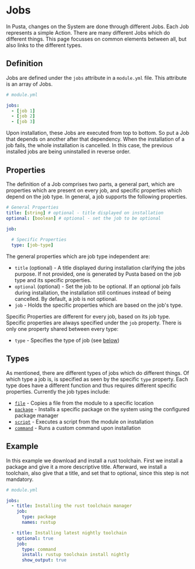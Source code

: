 # Jobs
In Pusta, changes on the System are done through different Jobs. Each Job represents a simple Action. There are many different Jobs which do different things. This page focusses on common elements between all, but also links to the different types.

## Definition

Jobs are defined under the `jobs` attribute in a `module.yml` file. This attribute is an array of Jobs.

```yml
# module.yml

jobs:
  - [job 1]
  - [job 2]
  - [job 3]
```

Upon installation, these Jobs are executed from top to bottom. So put a Job that depends on another after that dependency. When the installation of a job fails, the whole installation is cancelled. In this case, the previous installed jobs are being uninstalled in reverse order. 

## Properties
The definition of a Job comprises two parts, a general part, which are properties which are present on every job, and specific properties which depend on the job type. In general, a job supports the following properties.

```yml
# General Properties
title: [string] # optional - title displayed on installation
optional: [boolean] # optional - set the job to be optional

job:
  
  # Specific Properties
  type: [job-type]
```

The general properties which are job type independent are:
- `title` (optional) - A title displayed during installation clarifying the jobs purpose. If not provided, one is generated by Pusta based on the job type and its specific properties.
- `optional` (optional) - Set the job to be optional. If an optional job fails during installation, the installation still continues instead of being cancelled. By default, a job is not optional.
- `job` - Holds the specific properties which are based on the job's type.

Specific Properties are different for every job, based on its job type. Specific properties are always specified under the `job` property. There is only one property shared between every type:
- `type` - Specifies the type of job (see [below](#types))

## Types
As mentioned, there are different types of jobs which do different things. Of which type a job is, is specified as seen by the specific `type` property. Each type does have a different function and thus requires different specific properties. Currently the job types include:
- [`file`](file) - Copies a file from the module to a specific location
- [`package`](package) - Installs a specific package on the system using the configured package manager
- [`script`](script) - Executes a script from the module on installation
- [`command`](command) - Runs a custom command upon installation

## Example
In this example we download and install a rust toolchain. First we install a package and give it a more descriptive title. Afterward, we install a toolchain, also give that a title, and set that to optional, since this step is not mandatory.
```yml
# module.yml

jobs:
  - title: Installing the rust toolchain manager
    job:
      type: package
      names: rustup

  - title: Installing latest nightly toolchain
    optional: true 
    job:
      type: command
      install: rustup toolchain install nightly
      show_output: true
```
